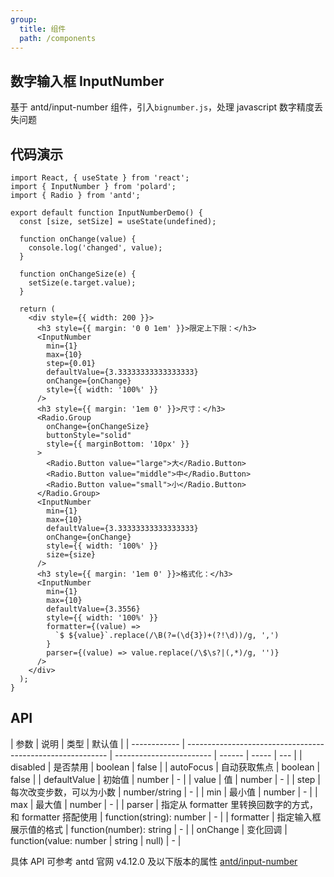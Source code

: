 ```yaml
---
group:
  title: 组件
  path: /components
---
```


## 数字输入框 InputNumber

基于 antd/input-number 组件，引入`bignumber.js`，处理 javascript 数字精度丢失问题

## 代码演示

```tsx
import React, { useState } from 'react';
import { InputNumber } from 'polard';
import { Radio } from 'antd';

export default function InputNumberDemo() {
  const [size, setSize] = useState(undefined);

  function onChange(value) {
    console.log('changed', value);
  }

  function onChangeSize(e) {
    setSize(e.target.value);
  }

  return (
    <div style={{ width: 200 }}>
      <h3 style={{ margin: '0 0 1em' }}>限定上下限：</h3>
      <InputNumber
        min={1}
        max={10}
        step={0.01}
        defaultValue={3.33333333333333333}
        onChange={onChange}
        style={{ width: '100%' }}
      />
      <h3 style={{ margin: '1em 0' }}>尺寸：</h3>
      <Radio.Group
        onChange={onChangeSize}
        buttonStyle="solid"
        style={{ marginBottom: '10px' }}
      >
        <Radio.Button value="large">大</Radio.Button>
        <Radio.Button value="middle">中</Radio.Button>
        <Radio.Button value="small">小</Radio.Button>
      </Radio.Group>
      <InputNumber
        min={1}
        max={10}
        defaultValue={3.33333333333333333}
        onChange={onChange}
        style={{ width: '100%' }}
        size={size}
      />
      <h3 style={{ margin: '1em 0' }}>格式化：</h3>
      <InputNumber
        min={1}
        max={10}
        defaultValue={3.3556}
        style={{ width: '100%' }}
        formatter={(value) =>
          `$ ${value}`.replace(/\B(?=(\d{3})+(?!\d))/g, ',')
        }
        parser={(value) => value.replace(/\$\s?|(,*)/g, '')}
      />
    </div>
  );
}
```

## API

| 参数         | 说明                                                       | 类型                     | 默认值 |
| ------------ | ---------------------------------------------------------- | ------------------------ | ------ | ----- | --- |
| disabled     | 是否禁用                                                   | boolean                  | false  |
| autoFocus    | 自动获取焦点                                               | boolean                  | false  |
| defaultValue | 初始值                                                     | number                   | -      |
| value        | 值                                                         | number                   | -      |
| step         | 每次改变步数，可以为小数                                   | number/string            | -      |
| min          | 最小值                                                     | number                   | -      |
| max          | 最大值                                                     | number                   | -      |
| parser       | 指定从 formatter 里转换回数字的方式，和 formatter 搭配使用 | function(string): number | -      |
| formatter    | 指定输入框展示值的格式                                     | function(number): string | -      |
| onChange     | 变化回调                                                   | function(value: number   | string | null) | -   |

具体 API 可参考 antd 官网 v4.12.0 及以下版本的属性
[antd/input-number](https://ant.design/components/input-number-cn/)
